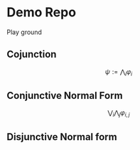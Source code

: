 # Demo Repo
Play ground 
## Cojunction 
$$\psi:= \bigwedge_i\varphi_i$$

## Conjunctive Normal Form
$$\bigvee_i \bigwedge_j \varphi_{i,j} $$    

## Disjunctive Normal form
